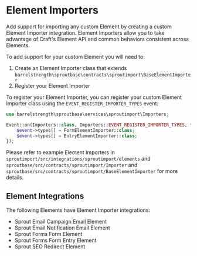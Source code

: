 # Element Importers

Add support for importing any custom Element by creating a custom Element Importer integration. Element Importers allow you to take advantage of Craft's Element API and common behaviors consistent across Elements.

To add support for your custom Element you will need to:

1. Create an Element Importer class that extends `barrelstrength\sproutbase\contracts\sproutimport\BaseElementImporter`
2. Register your Element Importer

To register your Element Importer, you can register your custom Element Importer class using the `EVENT_REGISTER_IMPORTER_TYPES` event:

``` php
use barrelstrength\sproutbase\services\sproutimport\Importers;

Event::on(Importers::class, Importers::EVENT_REGISTER_IMPORTER_TYPES, function(RegisterComponentTypesEvent $event) {
    $event->types[] = FormElementImporter::class;
    $event->types[] = EntryElementImporter::class;
});
```

Please refer to example Element Importers in `sproutimport/src/integrations/sproutimport/elements` and `sproutbase/src/contracts/sproutimport/Importer` and `sproutbase/src/contracts/sproutimport/BaseElementImporter` for more details.

## Element Integrations

The following Elements have Element Importer integrations:

- Sprout Email Campaign Email Element
- Sprout Email Notification Email Element
- Sprout Forms Form Element
- Sprout Forms Form Entry Element
- Sprout SEO Redirect Element